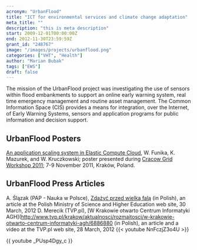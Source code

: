 ```yaml
---
acronym: "UrbanFlood"
title: "ICT for environmental services and climate change adaptation"
meta_title: ""
description: "this is meta description"
start: 2009-12-01T00:00:00Z
end: 2012-11-30T23:59:59Z
grant_id: "248767"
image: "/images/projects/urbanflood.png"
categories: ["VHT", "Health"]
author: "Marian Bubak"
tags: ["EWS"]
draft: false
---
```


The mission of the UrbanFlood project was investigating the use of sensors
within flood embankments to support an online early warning system, real time
emergency management and routine asset management. The Common Information Space
(CIS) provides a means for integration, over the Internet, of Early Warning
Systems, sensors and application programs for public information and decision
support.

## UrbanFlood Posters
[An application scaling system in Elastic Compute Cloud](/urbanflood/UrbanFlood-files/posters/cgw11_poster-lb-ec2_s.pdf), W. Funika, K. Mazurek, and W. Kruczkowski; poster presented during [Cracow Grid Workshop 2011](http://www.cyfronet.pl/cgw11); 7-9 November 2011, Kraków, Poland.

## UrbanFlood Press Articles
A. Ślązak (PAP - Nauka w Polsce), [Zdążyć przed wielką falą](http://www.nauka.gov.pl/nauka/sukcesy-uczonych/sukcesy-uczonych/artykul/zdazyc-przed-wielka-fala/) (in Polish), an article at the Polish Ministry of Science and Higher Education web site, 30 March, 2012
D. Merecik (TVP.pl), [W Krakowie otwarto Centrum Informatyki AGH](http://www.tvp.pl/krakow/aktualnosci/rozmaitosci/w-krakowie-otwarto-centrum-informatyki-agh/6886880 (in Polish), an article and a video at the TVP.pl web site, 28 March, 2012
{{< youtube NnFczjZ3o4U >}}

{{ youtube _PUsp4Dgy_c }}



